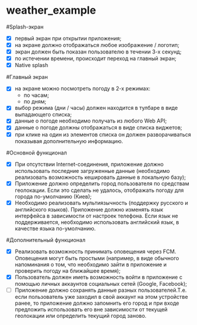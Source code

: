 # weather_example

#Splash-экран
- [x] первый экран при открытии приложения;
- [x] на экране должно отображаться любое изображение / логотип;
- [x] экран должен быть показан пользователю в течении 3-х секунд;
- [x] по истечении времени, происходит переход на главный экран;
- [x] Native splash

#Главный экран
- [x] на экране можно посмотреть погоду в 2-х режимах:
  - по часам;
  - по дням;
 - [x] выбор режима (дни / часы) должен находится в тулбаре в виде выпадающего списка;
 - [x] данные о погоде необходимо получать из любого Web API;
 - [x] данные о погоде должны отображаться в виде списка виджетов;
 - [x] при клике на один из элементов списка он должен разворачиваться показывая дополнительную информацию.

#Основной функционал
 - [x] При отсутствии Internet-соединения, приложение должно использовать последние загруженные данные
 (необходимо реализовать возможность кешировать данные в локальную базу);
 - [x] Приложение должно определить город пользователя по средствам геолокации.
  Если это сделать не удалось, отображать погоду для города по-умолчанию (Киев);
 - [x] Необходимо реализовать мультиязычность (поддержку русского и английского языков).
 Приложение должно изменять язык интерфейса в зависимости от настроек телефона.
 Если язык не поддерживается, необходимо использовать английский язык, в качестве языка по-умолчанию.

#Дополнительный функционал
- [x] Реализовать возможность принимать оповещения через FCM. Оповещения могут быть простыми (например, в виде обычного напоминания о том, что необходимо зайти в приложение и проверить погоду на ближайшее время);
- [X] Пользователь должен иметь возможность войти в приложение с помощью личных аккаунтов социальных сетей (Google, Facebook);
- [ ] Приложение должно сохранять данные разных пользователей.Т.е. если пользователь уже заходил в свой аккаунт на этом устройстве ранее, то приложение должно запомнить его город и при входе предложить использовать его вне зависимости от текущей геолокации или определить текущий город заново.
